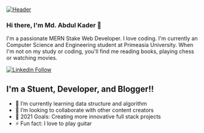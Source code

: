 [![Header](https://user-images.githubusercontent.com/70408080/125334303-0d5bea00-e36d-11eb-9b47-075a2f95dbf7.jpg "Header")](https://www.linkedin.com/in/md-abdul-kader-joni-852871202/)


### Hi there, I'm Md. Abdul Kader 👋

I'm a passionate MERN Stake Web Developer. I love coding. I'm currently an Computer Science and Engineering student at Primeasia University. When I'm not on my study or coding, you'll find me reading books, playing chess or watching movies.

[![Linkedin Follow](https://img.shields.io/badge/LinkedIn-Follow-blue?style=flat&logo=linkedin)](https://www.linkedin.com/in/md-abdul-kader-joni-852871202/)

## I'm a Stuent, Developer, and Blogger!!

- 🌱 I’m currently learning data structure and algorithm
- 👯 I’m looking to collaborate with other content creators
- 🥅 2021 Goals: Creating more innovative full stack projects
- ⚡ Fun fact: I love to  play guitar



<br />
<br />




